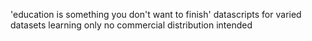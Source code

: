 'education is something you don't want to finish'
datascripts for varied datasets
learning only no commercial distribution intended
